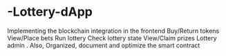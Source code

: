 # -Lottery-dApp
Implementing the blockchain integration in the frontend Buy/Return tokens View/Place bets Run lottery Check lottery state View/Claim prizes Lottery admin . Also, Organized, document and optimize the smart contract
